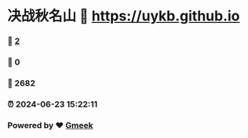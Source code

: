 # 决战秋名山 :link: https://uykb.github.io 
### :page_facing_up: [2](https://uykb.github.io/tag.html) 
### :speech_balloon: 0 
### :hibiscus: 2682 
### :alarm_clock: 2024-06-23 15:22:11 
### Powered by :heart: [Gmeek](https://github.com/Meekdai/Gmeek)
